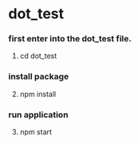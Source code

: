 # dot_test

### first enter into the dot_test file.
1. cd dot_test

### install package
2. npm install

### run application
3. npm start